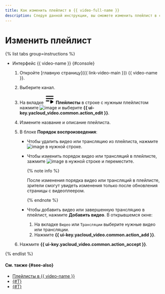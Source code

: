 ```yaml
---
title: Как изменить плейлист в {{ video-full-name }}
description: Следуя данной инструкции, вы сможете изменить плейлист в сервисе {{ video-name }}.
---
```


# Изменить плейлист

{% list tabs group=instructions %}

- Интерфейс {{ video-name }} {#console}

  1. Откройте [главную страницу]({{ link-video-main }}) {{ video-name }}.
  1. Выберите канал.
  1. На вкладке ![image](../../../_assets/console-icons/bars-play.svg) **Плейлисты** в строке с нужным плейлистом нажмите ![image](../../../_assets/console-icons/ellipsis.svg) и выберите **{{ ui-key.yacloud_video.common.action_edit }}**.
  1. Измените название и описание плейлиста.
  1. В блоке **Порядок воспроизведения**:

     * Чтобы удалить видео или трансляцию из плейлиста, нажмите ![image](../../../_assets/console-icons/trash-bin.svg) в нужной строке.

     * Чтобы изменить порядок видео или трансляций в плейлисте, зажмите ![image](../../../_assets/console-icons/grip.svg) в нужной строке и переместите.
       
       {% note info %}

        После изменения порядка видео или трансляций в плейлисте, зрители смогут увидеть изменения только после обновления страницы с видеоплеером.

       {% endnote %}

     * Чтобы добавить видео или завершенную трансляцию в плейлист, нажмите **Добавить видео**. В открывшемся окне:

       1. На вкладке `Видео` или `Трансляции` выберите нужные видео или трансляции.
       1. Нажмите **{{ ui-key.yacloud_video.common.action_add }}**.
  1. Нажмите **{{ ui-key.yacloud_video.common.action_accept }}**.

{% endlist %}

#### См. также {#see-also}

* [Плейлисты в {{ video-name }}](../../concepts/playlists.md)
* [{#T}](get-link.md)
* [{#T}](delete.md)